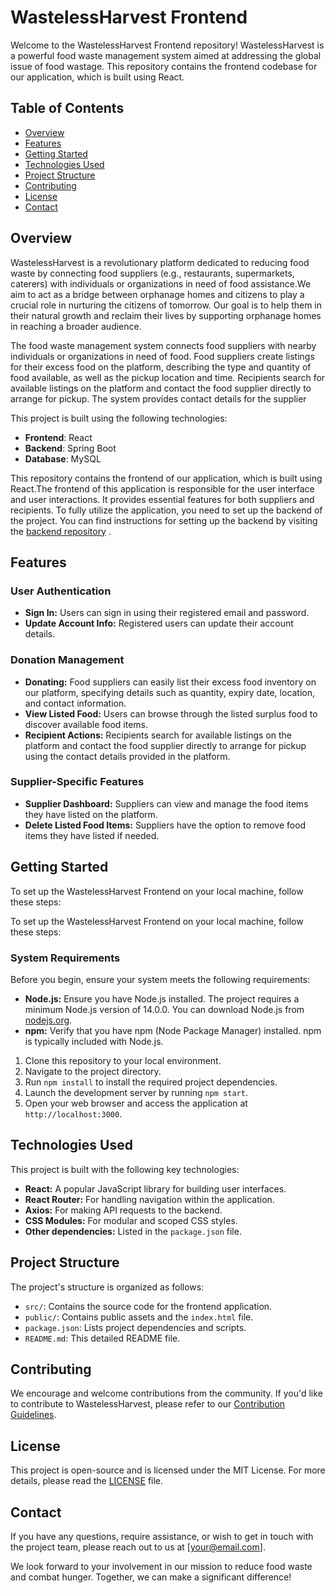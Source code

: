 # WastelessHarvest Frontend

Welcome to the WastelessHarvest Frontend repository! 
WastelessHarvest is a powerful food waste management system aimed at addressing the global issue 
of food wastage. This repository contains the frontend codebase for our application, which is built using React.

## Table of Contents

- [Overview](#overview)
- [Features](#features)
- [Getting Started](#getting-started)
- [Technologies Used](#technologies-used)
- [Project Structure](#project-structure)
- [Contributing](#contributing)
- [License](#license)
- [Contact](#contact)

## Overview
WastelessHarvest is a revolutionary platform dedicated to reducing food waste by connecting food suppliers (e.g., restaurants, supermarkets, caterers) 
with individuals or organizations in need of food assistance.We aim to act as a bridge between orphanage homes and citizens to play a crucial role in nurturing the citizens of tomorrow.
 Our goal is to help them in their natural growth and reclaim their lives by supporting orphanage homes in reaching a broader audience.
 
The food waste management system connects food suppliers with nearby individuals or organizations in need of food. Food suppliers create listings for their excess food on
the platform, describing the type and quantity of food available, as well as the pickup location and time. Recipients  search for available listings on the platform and contact the food supplier directly to arrange for pickup. The system provides contact details for the supplier

This project is built using the following technologies:
- **Frontend**: React
- **Backend**: Spring Boot
- **Database**: MySQL

This repository contains the frontend of  our application, which is built using React.The frontend of this application is responsible for the user interface and user interactions. It provides essential features for both suppliers and recipients.
To fully utilize the application, you need to set up the backend of the project. You can find instructions for setting up the backend by visiting the  [backend repository](https://github.com/Josel099/Wasteles-Harvest-backend) .


## Features

### User Authentication

- **Sign In:** Users can sign in using their registered email and password.
- **Update Account Info:** Registered users can update their account details.

### Donation Management

- **Donating:** Food suppliers can easily list their excess food inventory on our platform, specifying details such as quantity, expiry date, location, and contact information.
- **View Listed Food:** Users can browse through the listed surplus food to discover available food items.
- **Recipient Actions:** Recipients search for available listings on the platform and contact the food supplier directly to arrange for pickup using the contact details provided in the platform.

### Supplier-Specific Features

- **Supplier Dashboard:** Suppliers can view and manage the food items they have listed on the platform.
- **Delete Listed Food Items:** Suppliers have the option to remove food items they have listed if needed.

## Getting Started


To set up the WastelessHarvest Frontend on your local machine, follow these steps:

To set up the WastelessHarvest Frontend on your local machine, follow these steps:

### System Requirements

Before you begin, ensure your system meets the following requirements:

- **Node.js:** Ensure you have Node.js installed. The project requires a minimum Node.js version of 14.0.0. You can download Node.js from [nodejs.org](https://nodejs.org/).
- **npm:** Verify that you have npm (Node Package Manager) installed. npm is typically included with Node.js.

1. Clone this repository to your local environment.
2. Navigate to the project directory.
3. Run `npm install` to install the required project dependencies.
4. Launch the development server by running `npm start`.
5. Open your web browser and access the application at `http://localhost:3000`.

  
## Technologies Used

This project is built with the following key technologies:

- **React:** A popular JavaScript library for building user interfaces.
- **React Router:** For handling navigation within the application.
- **Axios:** For making API requests to the backend.
- **CSS Modules:** For modular and scoped CSS styles.
- **Other dependencies:** Listed in the `package.json` file.

## Project Structure

The project's structure is organized as follows:

- `src/`: Contains the source code for the frontend application.
- `public/`: Contains public assets and the `index.html` file.
- `package.json`: Lists project dependencies and scripts.
- `README.md`: This detailed README file.

## Contributing

We encourage and welcome contributions from the community. If you'd like to contribute to WastelessHarvest, please refer to our [Contribution Guidelines](CONTRIBUTING.md).

## License

This project is open-source and is licensed under the MIT License. For more details, please read the [LICENSE](LICENSE) file.

## Contact

If you have any questions, require assistance, or wish to get in touch with the project team, please reach out to us at [your@email.com].

We look forward to your involvement in our mission to reduce food waste and combat hunger. Together, we can make a significant difference!
